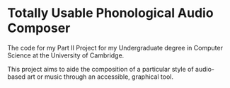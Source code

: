 # Totally Usable Phonological Audio Composer
The code for my Part II Project for my Undergraduate degree in Computer Science at the University of Cambridge.

This project aims to aide the composition of a particular style of audio-based art or music through an accessible, graphical tool.
